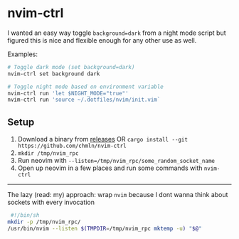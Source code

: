 # nvim-ctrl

I wanted an easy way toggle `background=dark` from a night mode script but figured this is nice and flexible enough for any other use as well.

Examples:

```sh
# Toggle dark mode (set background=dark)
nvim-ctrl set background dark

# Toggle night mode based on environment variable
nvim-ctrl run 'let $NIGHT_MODE="true"'
nvim-ctrl run 'source ~/.dotfiles/nvim/init.vim`
```

## Setup

1. Download a binary from [releases](https://github.com/chmln/nvim-ctrl/releases)
OR
`cargo install --git https://github.com/chmln/nvim-ctrl`
2. `mkdir /tmp/nvim_rpc`
3. Run neovim with `--listen=/tmp/nvim_rpc/some_random_socket_name`
4. Open up neovim in a few places and run some commands with `nvim-ctrl`

---

The lazy (read: my) approach: wrap `nvim` because I dont wanna think about sockets with every invocation
```sh
 #!/bin/sh
mkdir -p /tmp/nvim_rpc/
/usr/bin/nvim --listen $(TMPDIR=/tmp/nvim_rpc mktemp -u) "$@"
```
